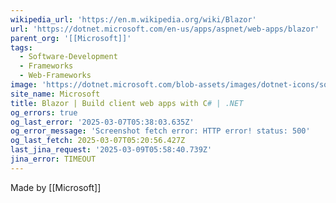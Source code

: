 ```yaml
---
wikipedia_url: 'https://en.m.wikipedia.org/wiki/Blazor'
url: 'https://dotnet.microsoft.com/en-us/apps/aspnet/web-apps/blazor'
parent_org: '[[Microsoft]]'
tags:
  - Software-Development
  - Frameworks
  - Web-Frameworks
image: 'https://dotnet.microsoft.com/blob-assets/images/dotnet-icons/square.png'
site_name: Microsoft
title: Blazor | Build client web apps with C# | .NET
og_errors: true
og_last_error: '2025-03-07T05:38:03.635Z'
og_error_message: 'Screenshot fetch error: HTTP error! status: 500'
og_last_fetch: 2025-03-07T05:20:56.427Z
last_jina_request: '2025-03-09T05:58:40.739Z'
jina_error: TIMEOUT
---
```


Made by [[Microsoft]]


